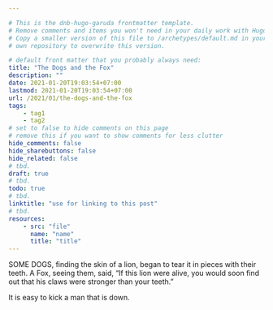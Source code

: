 ```yaml
---

# This is the dnb-hugo-garuda frontmatter template. 
# Remove comments and items you won't need in your daily work with Hugo.
# Copy a smaller version of this file to /archetypes/default.md in your
# own repository to overwrite this version.

# default front matter that you probably always need:
title: "The Dogs and the Fox"
description: ""
date: 2021-01-20T19:03:54+07:00
lastmod: 2021-01-20T19:03:54+07:00
url: /2021/01/the-dogs-and-the-fox
tags:
    - tag1
    - tag2
# set to false to hide comments on this page
# remove this if you want to show comments for less clutter
hide_comments: false
hide_sharebuttons: false
hide_related: false
# tbd.
draft: true
# tbd.
todo: true
# tbd.
linktitle: "use for linking to this post"
# tbd.
resources:
    - src: "file"
      name: "name"
      title: "title"
---
```

SOME DOGS, finding the skin of a lion, began to tear it in pieces with their teeth. A Fox, seeing them, said, “If this lion were alive, you would soon find out that his claws were stronger than your teeth.”

It is easy to kick a man that is down.
